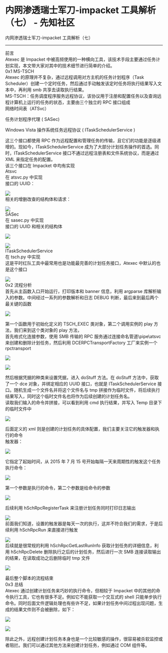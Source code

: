 

# 内网渗透瑞士军刀-impacket 工具解析（七） - 先知社区

内网渗透瑞士军刀-impacket 工具解析（七）

- - -

前言  
Atexec 是 Impacket 中被高频使用的一种横向工具，该技术手段主要通过任务计划实现，本文带大家对其中的技术细节进行简单的介绍。  
0x1 MS-TSCH  
Atexec 的原理并不复杂，通过远程调用对方主机的任务计划程序（Task Scheduler）创建一个定时任务，然后通过手动触发该定时任务将执行结果写入文本中，再利用 smb 共享去读取执行结果。  
MS-TSCH：任务调度程序服务远程协议，该协议用于注册和配置任务以及查询远程计算机上运行的任务的状态，主要由三个独立的 RPC 接口组成  
网络时间表（ATSvc）

任务计划程序代理 ( SASec)

Windows Vista 操作系统任务远程协议 ( ITaskSchedulerService )

这三个接口都使用 RPC 作为远程配置和管理任务的传输，且它们的功能是逐级递增的。现如今，ITaskSchedulerService 成为了大部分计划任务操作的首选。同时，ITaskSchedulerService 接口不通过远程注册表和文件系统协议，而是通过 XML 来指定任务的配置。  
该三个接口在 Impacket 中均有实现  
Atsvc  
在 atsvc.py 中实现  
接口的 UUID：

[![](assets/1706958201-0c99e821be2fa5f47c31f04e8e96cc10.png)](https://xzfile.aliyuncs.com/media/upload/picture/20240131180934-d55fa6f8-c020-1.png)  
相关的增删改查的结构体和请求：

[![](assets/1706958201-8e81a36cb5f6befac148aaee33d164a6.png)](https://xzfile.aliyuncs.com/media/upload/picture/20240131180949-de543918-c020-1.png)  
SASec  
在 sasec.py 中实现  
接口的 UUID 和相关的结构体

[![](assets/1706958201-dd22f119b682eb0c931cbd47283a1266.png)](https://xzfile.aliyuncs.com/media/upload/picture/20240131181001-e54c799c-c020-1.png)

[![](assets/1706958201-8a3a412865ad5e3a002fa3d04b5e7c03.png)](https://xzfile.aliyuncs.com/media/upload/picture/20240131181011-eb927996-c020-1.png)  
ITaskSchedulerService  
在 tsch.py 中实现  
这是平时红队工具中最常用也是功能最完善的计划任务接口，Atexec 中默认的也是这个接口

[![](assets/1706958201-9b6e803a68cae20bfc690280ad4a8a6e.png)](https://xzfile.aliyuncs.com/media/upload/picture/20240131181022-f218a3b2-c020-1.png)  
0x2 流程分析  
首先从主函数入口开始运行，打印版本和 banner 信息，利用 argparse 库解析输入的参数。中间经过一系列的参数解析和日志 DEBUG 判断，最后来到最后两个最关键的函数

[![](assets/1706958201-9cc1ee9d2df1bfaff57b70199f1e014a.png)](https://xzfile.aliyuncs.com/media/upload/picture/20240131181043-fe746b5a-c020-1.png)

第一个函数用于初始化定义的 TSCH\_EXEC 类对象，第二个调用实例的 play 方法，我们来到这个类对象的 play 方法，  
首先格式化连接参数，使用 SMB 传输的 RPC 服务通过连接命名管道\\pipe\\atsvc 来创建和删除计划任务，然后利用 DCERPCTransportFactory 工厂来实例一个 rpctransport

[![](assets/1706958201-9534a82098897ae3550c731d09e53357.png)](https://xzfile.aliyuncs.com/media/upload/picture/20240131181058-07a3f4e8-c021-1.png)

[![](assets/1706958201-346e8b098a4eb49d6ffd426342c22f32.png)](https://xzfile.aliyuncs.com/media/upload/picture/20240131181110-0e4eb904-c021-1.png)

然后根据凭据的种类来设置凭据，进入 doStuff 方法。在 doStuff 方法中，获取了一个 dce 对象，并绑定相应的 UUID 接口，也就是 ITaskSchedulerService 接口。随机生成一个文件名并将这个文件名与 tmp 拼接作为临时文件，将后续执行结果写入，同时这个临时文件名也将作为后续创建的计划任务名。  
读取我们输入的命令并拼接，可以看到利用 cmd 执行结果，并写入 Temp 目录下的临时文件中

[![](assets/1706958201-e2b3835f9ab70d41fb7e2ffe14014ba3.png)](https://xzfile.aliyuncs.com/media/upload/picture/20240131181123-16540906-c021-1.png)

后面定义的 xml 则是创建的计划任务的具体配置，我们主要关注它的触发器和执行的命令  
触发器：

[![](assets/1706958201-30765facaeb2745c72249a88ca4a14b4.png)](https://xzfile.aliyuncs.com/media/upload/picture/20240131181136-1e494932-c021-1.png)

它指定了起始时间，从 2015 年 7 月 15 号开始每隔一天来周期性的触发这个任务  
执行命令：

[![](assets/1706958201-6ea880ffdb4a1bdd783e9e8c4ae7a2d2.png)](https://xzfile.aliyuncs.com/media/upload/picture/20240131181203-2e4dc9c0-c021-1.png)

第一个参数是执行的命令，第二个参数是给命令的参数

[![](assets/1706958201-7c41e054ed0cc7744d14fde6f58b6666.png)](https://xzfile.aliyuncs.com/media/upload/picture/20240131181215-355d6b08-c021-1.png)

后续利用 hSchRpcRegisterTask 来注册计划任务同时打印日志输出

[![](assets/1706958201-0a8683c6eca6ae1526872bd97d8da60e.png)](https://xzfile.aliyuncs.com/media/upload/picture/20240131181229-3d93e2c0-c021-1.png)  
前面我们知道，设置的触发器是每天一次的执行，这并不符合我们的需求，于是后续利用 hSchRpcRun 来直接进行触发

[![](assets/1706958201-cfde1f736a5e823d665587614832c686.png)](https://xzfile.aliyuncs.com/media/upload/picture/20240131181351-6e7125c4-c021-1.png)  
后续就是很常规的利用 hSchRpcGetLastRunInfo 获取计划任务的详细信息，利用 hSchRpcDelete 删除执行之后的计划任务，然后进行一次 SMB 连接读取输出的结果，在读取成功之后删除临时 tmp 文件

[![](assets/1706958201-c39c9e4943cdf3118213ad75a658f8a6.png)](https://xzfile.aliyuncs.com/media/upload/picture/20240131181336-654f0cd6-c021-1.png)

最后整个脚本的流程结束  
0x3 总结  
Atexec 通过创建计划任务来巧妙的执行命令，但相较于 Impacket 中的其他的命令执行工具，它也有很多不足。例如它不能获取一个交互式的 shell 只能单步执行命令。同时后面文件逻辑处理也有些许不足，如果计划任务中间过程出现问题，生成的结果文件则不会被删除，如下：

[![](assets/1706958201-0435eada09031d43a1a4b1af9badb9da.png)](https://xzfile.aliyuncs.com/media/upload/picture/20240131181320-5bfd2afa-c021-1.png)

[![](assets/1706958201-024479495d94b7bccd3e1f14d11be4e2.png)](https://xzfile.aliyuncs.com/media/upload/picture/20240131181302-515cb278-c021-1.png)

除此之外，远程创建计划任务本身也是一个比较敏感的操作，很容易被杀软监控或者阻拦。我们可以通过其他方法来创建计划任务，例如通过 COM 组件等。
